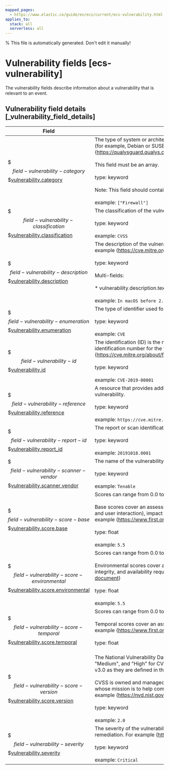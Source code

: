 ```yaml
---
mapped_pages:
  - https://www.elastic.co/guide/en/ecs/current/ecs-vulnerability.html
applies_to:
  stack: all
  serverless: all
---
```

% This file is automatically generated. Don't edit it manually!

# Vulnerability fields [ecs-vulnerability]

The vulnerability fields describe information about a vulnerability that is relevant to an event.

## Vulnerability field details [_vulnerability_field_details]

| Field | Description | Level |
| --- | --- | --- |
| $$$field-vulnerability-category$$$[vulnerability.category](#field-vulnerability-category) | The type of system or architecture that the vulnerability affects. These may be platform-specific (for example, Debian or SUSE) or general (for example, Database or Firewall). For example (https://qualysguard.qualys.com/qwebhelp/fo_portal/knowledgebase/vulnerability_categories.htm)<br><br>This field must be an array.<br><br>type: keyword<br><br>Note: This field should contain an array of values.<br><br>example: `["Firewall"]`<br> | extended |
| $$$field-vulnerability-classification$$$[vulnerability.classification](#field-vulnerability-classification) | The classification of the vulnerability scoring system. For example (https://www.first.org/cvss/)<br><br>type: keyword<br><br>example: `CVSS`<br> | extended |
| $$$field-vulnerability-description$$$[vulnerability.description](#field-vulnerability-description) | The description of the vulnerability that provides additional context of the vulnerability. For example (https://cve.mitre.org/about/faqs.html#cve_entry_descriptions_created)<br><br>type: keyword<br><br>Multi-fields:<br><br>* vulnerability.description.text (type: match_only_text)<br><br>example: `In macOS before 2.12.6, there is a vulnerability in the RPC...`<br> | extended |
| $$$field-vulnerability-enumeration$$$[vulnerability.enumeration](#field-vulnerability-enumeration) | The type of identifier used for this vulnerability. For example (https://cve.mitre.org/about/)<br><br>type: keyword<br><br>example: `CVE`<br> | extended |
| $$$field-vulnerability-id$$$[vulnerability.id](#field-vulnerability-id) | The identification (ID) is the number portion of a vulnerability entry. It includes a unique identification number for the vulnerability. For example (https://cve.mitre.org/about/faqs.html#what_is_cve_id)<br><br>type: keyword<br><br>example: `CVE-2019-00001`<br> | extended |
| $$$field-vulnerability-reference$$$[vulnerability.reference](#field-vulnerability-reference) | A resource that provides additional information, context, and mitigations for the identified vulnerability.<br><br>type: keyword<br><br>example: `https://cve.mitre.org/cgi-bin/cvename.cgi?name=CVE-2019-6111`<br> | extended |
| $$$field-vulnerability-report-id$$$[vulnerability.report_id](#field-vulnerability-report-id) | The report or scan identification number.<br><br>type: keyword<br><br>example: `20191018.0001`<br> | extended |
| $$$field-vulnerability-scanner-vendor$$$[vulnerability.scanner.vendor](#field-vulnerability-scanner-vendor) | The name of the vulnerability scanner vendor.<br><br>type: keyword<br><br>example: `Tenable`<br> | extended |
| $$$field-vulnerability-score-base$$$[vulnerability.score.base](#field-vulnerability-score-base) | Scores can range from 0.0 to 10.0, with 10.0 being the most severe.<br><br>Base scores cover an assessment for exploitability metrics (attack vector, complexity, privileges, and user interaction), impact metrics (confidentiality, integrity, and availability), and scope. For example (https://www.first.org/cvss/specification-document)<br><br>type: float<br><br>example: `5.5`<br> | extended |
| $$$field-vulnerability-score-environmental$$$[vulnerability.score.environmental](#field-vulnerability-score-environmental) | Scores can range from 0.0 to 10.0, with 10.0 being the most severe.<br><br>Environmental scores cover an assessment for any modified Base metrics, confidentiality, integrity, and availability requirements. For example (https://www.first.org/cvss/specification-document)<br><br>type: float<br><br>example: `5.5`<br> | extended |
| $$$field-vulnerability-score-temporal$$$[vulnerability.score.temporal](#field-vulnerability-score-temporal) | Scores can range from 0.0 to 10.0, with 10.0 being the most severe.<br><br>Temporal scores cover an assessment for code maturity, remediation level, and confidence. For example (https://www.first.org/cvss/specification-document)<br><br>type: float<br><br> | extended |
| $$$field-vulnerability-score-version$$$[vulnerability.score.version](#field-vulnerability-score-version) | The National Vulnerability Database (NVD) provides qualitative severity rankings of "Low", "Medium", and "High" for CVSS v2.0 base score ranges in addition to the severity ratings for CVSS v3.0 as they are defined in the CVSS v3.0 specification.<br><br>CVSS is owned and managed by FIRST.Org, Inc. (FIRST), a US-based non-profit organization, whose mission is to help computer security incident response teams across the world. For example (https://nvd.nist.gov/vuln-metrics/cvss)<br><br>type: keyword<br><br>example: `2.0`<br> | extended |
| $$$field-vulnerability-severity$$$[vulnerability.severity](#field-vulnerability-severity) | The severity of the vulnerability can help with metrics and internal prioritization regarding remediation. For example (https://nvd.nist.gov/vuln-metrics/cvss)<br><br>type: keyword<br><br>example: `Critical`<br> | extended |


